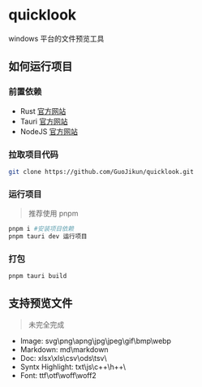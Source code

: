 # quicklook

windows 平台的文件预览工具

## 如何运行项目

### 前置依赖

- Rust [官方网站](https://www.rust-lang.org/tools/install)
- Tauri [官方网站](https://tauri.app/start/prerequisites/)
- NodeJS [官方网站](https://nodejs.org/)

### 拉取项目代码

```bash
git clone https://github.com/GuoJikun/quicklook.git 
```

### 运行项目

> 推荐使用 pnpm

```bash
pnpm i #安装项目依赖
pnpm tauri dev 运行项目
```

### 打包

```bash
pnpm tauri build
```

## 支持预览文件

> 未完全完成

- Image: svg\png\apng\jpg\jpeg\gif\bmp\webp
- Markdown: md\markdown
- Doc: xlsx\xls\csv\ods\tsv\
- Syntx Highlight: txt\js\c++\h++\
- Font: ttf\otf\woff\woff2
